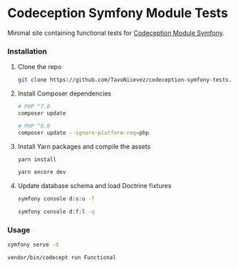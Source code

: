 # Codeception Symfony Module Tests
Minimal site containing functional tests for [Codeception Module Symfony](https://github.com/Codeception/module-symfony).

### Installation

1. Clone the repo
   ```sh
   git clone https://github.com/TavoNiievez/codeception-symfony-tests.git
   ```
2. Install Composer dependencies
   ```sh
   # PHP ^7.0
   composer update
   
   # PHP ^8.0
   composer update --ignore-platform-req=php
   ```
3. Install Yarn packages and compile the assets
   ```sh
   yarn install
   
   yarn encore dev
   ```
4. Update database schema and load Doctrine fixtures
   ```sh
   symfony console d:s:u -f
   
   symfony console d:f:l -q
   ```
### Usage
   ```sh
   symfony serve -d
   
   vendor/bin/codecept run Functional
   ```

